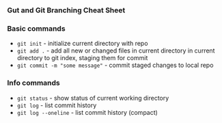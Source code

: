 ### Gut and Git Branching Cheat Sheet

### Basic commands
* `git init` - initialize current directory with repo
* `git add .` -  add all new or changed files in current directory in current directory to git index, staging them for commit
* `git commit -m "some message"` - commit staged changes to local repo

### Info commands
* `git status` - show status of current working directory
* `git log` - list commit history
* `git log --oneline` - list commit history (compact)
